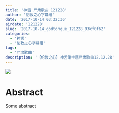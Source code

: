 ```yaml
---
title: '神舌 严肃歌曲 121228'
author: '伦敦之心字幕组'
date: '2017-10-14 03:32:36'
airdate: '121228'
slug: '2017-10-14_godtongue_121228_93cf0f62'
categories: 
  - '神舌'
  - '伦敦之心字幕组'
tags: 
  - '严肃歌曲'
description: '【伦敦之心】神舌第十届严肃歌曲12.12.28'
---
```


![](https://i.imgur.com/8G3qrfW.jpg)
# Abstract
Some abstract
